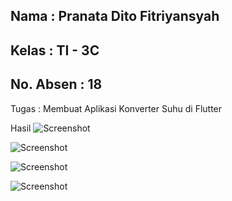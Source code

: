 ## Nama      : Pranata Dito Fitriyansyah
## Kelas     : TI - 3C
## No. Absen : 18

Tugas : Membuat Aplikasi Konverter Suhu di Flutter

Hasil
![Screenshot](images/01.png)

![Screenshot](images/02.png)

![Screenshot](images/03.png)

![Screenshot](images/04.png)
